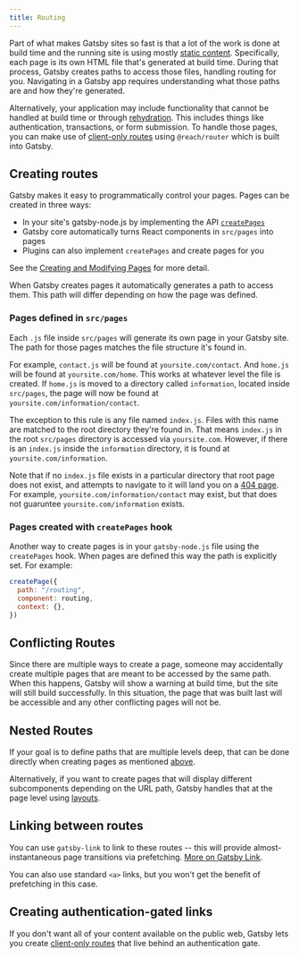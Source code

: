 ```yaml
---
title: Routing
---
```


Part of what makes Gatsby sites so fast is that a lot of the work is done at build time and the running site is using mostly [static content](/docs/adding-app-and-website-functionality/#static-pages). Specifically, each page is its own HTML file that's generated at build time. During that process, Gatsby creates paths to access those files, handling routing for you. Navigating in a Gatsby app requires understanding what those paths are and how they're generated.

Alternatively, your application may include functionality that cannot be handled at build time or through [rehydration](/docs/adding-app-and-website-functionality/#how-hydration-makes-apps-possible). This includes things like authentication, transactions, or form submission. To handle those pages, you can make use of [client-only routes](/docs/client-only-routes-and-user-authentication) using `@reach/router` which is built into Gatsby.

## Creating routes

Gatsby makes it easy to programmatically control your pages. Pages can be created in three ways:

- In your site's gatsby-node.js by implementing the API
  [`createPages`](/docs/node-apis/#createPages)
- Gatsby core automatically turns React components in `src/pages` into pages
- Plugins can also implement `createPages` and create pages for you

See the [Creating and Modifying Pages](/docs/creating-and-modifying-pages) for more detail.

When Gatsby creates pages it automatically generates a path to access them. This path will differ depending on how the page was defined.

### Pages defined in `src/pages`

Each `.js` file inside `src/pages` will generate its own page in your Gatsby site. The path for those pages matches the file structure it's found in.

For example, `contact.js` will be found at `yoursite.com/contact`. And `home.js` will be found at `yoursite.com/home`. This works at whatever level the file is created. If `home.js` is moved to a directory called `information`, located inside `src/pages`, the page will now be found at `yoursite.com/information/contact`.

The exception to this rule is any file named `index.js`. Files with this name are matched to the root directory they're found in. That means `index.js` in the root `src/pages` directory is accessed via `yoursite.com`. However, if there is an `index.js` inside the `information` directory, it is found at `yoursite.com/information`.

Note that if no `index.js` file exists in a particular directory that root page does not exist, and attempts to navigate to it will land you on a [404 page](/docs/add-404-page/). For example, `yoursite.com/information/contact` may exist, but that does not guaruntee `yoursite.com/information` exists.

### Pages created with `createPages` hook

Another way to create pages is in your `gatsby-node.js` file using the `createPages` hook. When pages are defined this way the path is explicitly set. For example:

```js:title=gatsby-node.js
createPage({
  path: "/routing",
  component: routing,
  context: {},
})
```

## Conflicting Routes

Since there are multiple ways to create a page, someone may accidentally create multiple pages that are meant to be accessed by the same path. When this happens, Gatsby will show a warning at build time, but the site will still build successfully. In this situation, the page that was built last will be accessible and any other conflicting pages will not be.

## Nested Routes

If your goal is to define paths that are multiple levels deep, that can be done directly when creating pages as mentioned [above](#creating-routes).

Alternatively, if you want to create pages that will display different subcomponents depending on the URL path, Gatsby handles that at the page level using [layouts](/docs/layout-components/).

## Linking between routes

You can use `gatsby-link` to link to these routes -- this will provide almost-instantaneous page transitions via prefetching. [More on Gatsby Link](/docs/gatsby-link/).

You can also use standard `<a>` links, but you won't get the benefit of prefetching in this case.

## Creating authentication-gated links

If you don't want all of your content available on the public web, Gatsby lets you create [client-only routes](/docs/client-only-routes-and-user-authentication) that live behind an authentication gate.

<GuideList slug={props.slug} />
